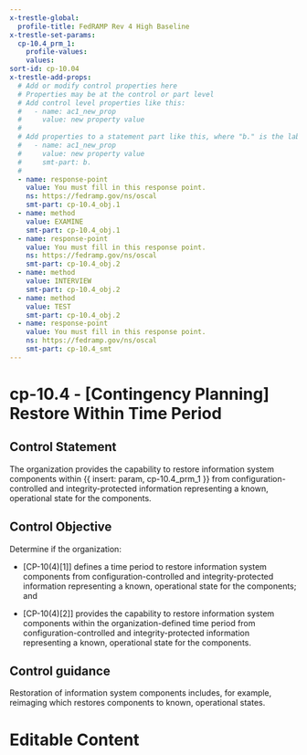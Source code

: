 ```yaml
---
x-trestle-global:
  profile-title: FedRAMP Rev 4 High Baseline
x-trestle-set-params:
  cp-10.4_prm_1:
    profile-values:
    values:
sort-id: cp-10.04
x-trestle-add-props:
  # Add or modify control properties here
  # Properties may be at the control or part level
  # Add control level properties like this:
  #   - name: ac1_new_prop
  #     value: new property value
  #
  # Add properties to a statement part like this, where "b." is the label of the target statement part
  #   - name: ac1_new_prop
  #     value: new property value
  #     smt-part: b.
  #
  - name: response-point
    value: You must fill in this response point.
    ns: https://fedramp.gov/ns/oscal
    smt-part: cp-10.4_obj.1
  - name: method
    value: EXAMINE
    smt-part: cp-10.4_obj.1
  - name: response-point
    value: You must fill in this response point.
    ns: https://fedramp.gov/ns/oscal
    smt-part: cp-10.4_obj.2
  - name: method
    value: INTERVIEW
    smt-part: cp-10.4_obj.2
  - name: method
    value: TEST
    smt-part: cp-10.4_obj.2
  - name: response-point
    value: You must fill in this response point.
    ns: https://fedramp.gov/ns/oscal
    smt-part: cp-10.4_smt
---
```


# cp-10.4 - \[Contingency Planning\] Restore Within Time Period

## Control Statement

The organization provides the capability to restore information system components within {{ insert: param, cp-10.4_prm_1 }} from configuration-controlled and integrity-protected information representing a known, operational state for the components.

## Control Objective

Determine if the organization:

- \[CP-10(4)[1]\] defines a time period to restore information system components from configuration-controlled and integrity-protected information representing a known, operational state for the components; and

- \[CP-10(4)[2]\] provides the capability to restore information system components within the organization-defined time period from configuration-controlled and integrity-protected information representing a known, operational state for the components.

## Control guidance

Restoration of information system components includes, for example, reimaging which restores components to known, operational states.

# Editable Content

<!-- Make additions and edits below -->
<!-- The above represents the contents of the control as received by the profile, prior to additions. -->
<!-- If the profile makes additions to the control, they will appear below. -->
<!-- The above markdown may not be edited but you may edit the content below, and/or introduce new additions to be made by the profile. -->
<!-- If there is a yaml header at the top, parameter values may be edited. Use --set-parameters to incorporate the changes during assembly. -->
<!-- The content here will then replace what is in the profile for this control, after running profile-assemble. -->
<!-- The added parts in the profile for this control are below.  You may edit them and/or add new ones. -->
<!-- Each addition must have a heading either of the form ## Control my_addition_name -->
<!-- or ## Part a. (where the a. refers to one of the control statement labels.) -->
<!-- "## Control" parts are new parts added after the statement part. -->
<!-- "## Part" parts are new parts added into the top-level statement part with that label. -->
<!-- Subparts may be added with nested hash levels of the form ### My Subpart Name -->
<!-- underneath the parent ## Control or ## Part being added -->
<!-- See https://ibm.github.io/compliance-trestle/tutorials/ssp_profile_catalog_authoring/ssp_profile_catalog_authoring for guidance. -->
